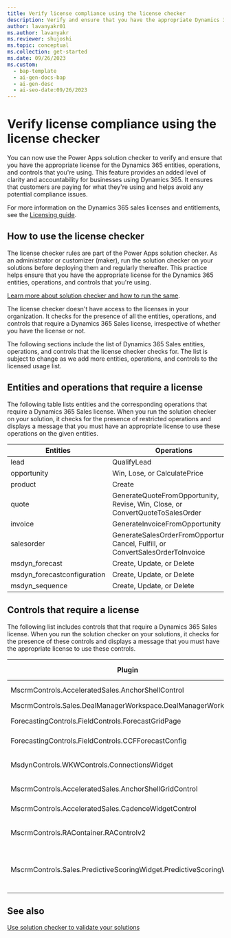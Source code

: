 ```yaml
---
title: Verify license compliance using the license checker
description: Verify and ensure that you have the appropriate Dynamics 365 license with the Dynamics 365 license checker.
author: lavanyakr01
ms.author: lavanyakr
ms.reviewer: shujoshi
ms.topic: conceptual
ms.collection: get-started
ms.date: 09/26/2023
ms.custom:
  - bap-template
  - ai-gen-docs-bap
  - ai-gen-desc
  - ai-seo-date:09/26/2023
---
```


# Verify license compliance using the license checker

You can now use the Power Apps solution checker to verify and ensure that you have the appropriate license for the Dynamics 365 entities, operations, and controls that you're using. This feature provides an added level of clarity and accountability for businesses using Dynamics 365. It ensures that customers are paying for what they're using and helps avoid any potential compliance issues.

For more information on the Dynamics 365 sales licenses and entitlements, see the [Licensing guide](https://go.microsoft.com/fwlink/?LinkId=866544&clcid=0x409).

## How to use the license checker

The license checker rules are part of the Power Apps solution checker. As an administrator or customizer (maker), run the solution checker on your solutions before deploying them and regularly thereafter. This practice helps ensure that you have the appropriate license for the Dynamics 365 entities, operations, and controls that you're using.

[Learn more about solution checker and how to run the same](/power-apps/maker/data-platform/use-powerapps-checker).

The license checker doesn't have access to the licenses in your organization. It checks for the presence of all the entities, operations, and controls that require a Dynamics 365 Sales license, irrespective of whether you have the license or not.  

The following sections include the list of Dynamics 365 Sales entities, operations, and controls that the license checker checks for. The list is subject to change as we add more entities, operations, and controls to the licensed usage list.

## Entities and operations that require a license

The following table lists entities and the corresponding operations that require a Dynamics 365 Sales license. When you run the solution checker on your solution, it checks for the presence of restricted operations and displays a message that you must have an appropriate license to use these operations on the given entities.


|Entities  |Operations  |
|---------|---------|
|lead     | QualifyLead        |
|opportunity     |  Win, Lose, or CalculatePrice       |
|product     |   Create      |
|quote     |  GenerateQuoteFromOpportunity, Revise, Win, Close, or ConvertQuoteToSalesOrder       |
|invoice     |GenerateInvoiceFromOpportunity         |
|salesorder    |   GenerateSalesOrderFromOpportunity, Cancel, Fulfill, or  ConvertSalesOrderToInvoice      |
|msdyn_forecast     |  Create, Update, or Delete       |
|msdyn_forecastconfiguration     | Create, Update, or Delete        |
|msdyn_sequence     |  Create, Update, or Delete       |

## Controls that require a license

The following list includes controls that that require a Dynamics 365 Sales license. When you run the solution checker on your solutions, it checks for the presence of these controls and displays a message that you must have the appropriate license to use these controls.



|Plugin  |Control Name  |
|---------|---------|
|MscrmControls.AcceleratedSales.AnchorShellControl     | Sales accelerator         |
|MscrmControls.Sales.DealManagerWorkspace.DealManagerWorkspace     | Pipeline view        |
|ForecastingControls.FieldControls.ForecastGridPage     |  Forecasting grid       |
|ForecastingControls.FieldControls.CCFForecastConfig     | Forecast configuration        |
|MsdynControls.WKWControls.ConnectionsWidget     | Who knows whom widget        |
|MscrmControls.AcceleratedSales.AnchorShellGridControl     |   Focused view      |
|MscrmControls.AcceleratedSales.CadenceWidgetControl     |  Upnext widget       |
|MscrmControls.RAContainer.RAControlv2     | Relationship analytics widget        |
|MscrmControls.Sales.PredictiveScoringWidget.PredictiveScoringWidget     | Predictive lead and opportunity scoring widgets         |


## See also

[Use solution checker to validate your solutions](/power-apps/maker/data-platform/use-powerapps-checker)  